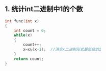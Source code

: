 ## 1. 统计int二进制中1的个数

```c
int func(int x)
{
    int count = 0;
    while(x)
    {
        count++;
        x=x&(x-1);	//清空x二进制形式最低位的1
    }
    return count;
}
```

